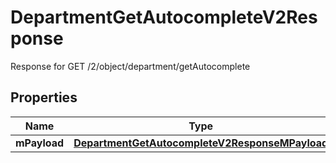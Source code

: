 

# DepartmentGetAutocompleteV2Response

Response for GET /2/object/department/getAutocomplete

## Properties

| Name | Type | Description | Notes |
|------------ | ------------- | ------------- | -------------|
|**mPayload** | [**DepartmentGetAutocompleteV2ResponseMPayload**](DepartmentGetAutocompleteV2ResponseMPayload.md) |  |  |



